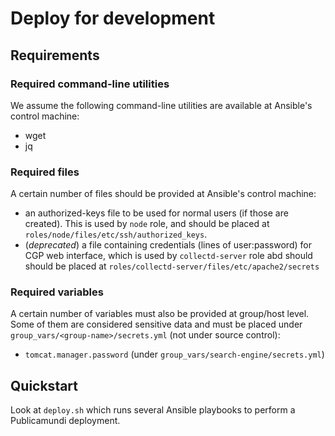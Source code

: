 # Deploy for development #


## Requirements

### Required command-line utilities

We assume the following command-line utilities are available at Ansible's control machine: 

* wget
* jq

### Required files

A certain number of files should be provided at Ansible's control machine:

* an authorized-keys file to be used for normal users (if those are created). This is used
  by `node` role, and should be placed at `roles/node/files/etc/ssh/authorized_keys`.
* (_deprecated_) a file containing credentials (lines of user:password) for CGP web interface, which is used
  by `collectd-server` role abd should should be placed at `roles/collectd-server/files/etc/apache2/secrets`

### Required variables

A certain number of variables must also be provided at group/host level. Some of them are considered 
sensitive data and must be placed under `group_vars/<group-name>/secrets.yml` (not under source control):

 * `tomcat.manager.password` (under `group_vars/search-engine/secrets.yml`) 

## Quickstart

Look at `deploy.sh` which runs several Ansible playbooks to perform a Publicamundi deployment.

